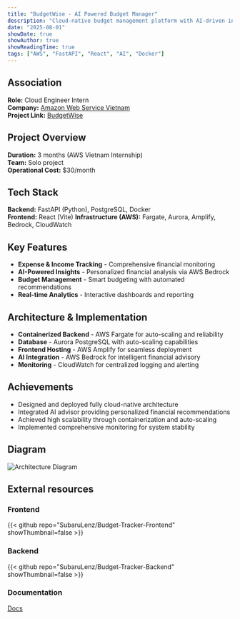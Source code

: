 ```yaml
---
title: "BudgetWise - AI Powered Budget Manager"
description: "Cloud-native budget management platform with AI-driven insights"
date: "2025-08-01"
showDate: true
showAuthor: true
showReadingTime: true
tags: ["AWS", "FastAPI", "React", "AI", "Docker"]
---
```


## Association

**Role:** Cloud Engineer Intern  
**Company:** [Amazon Web Service Vietnam](https://masothue.com/0314175120-cong-ty-tnhh-amazon-web-services-viet-nam)  
**Project Link:** [BudgetWise](https://workshop.suba-server.org)  

## Project Overview

**Duration:** 3 months (AWS Vietnam Internship)  
**Team:** Solo project  
**Operational Cost:** $30/month

## Tech Stack

**Backend:** FastAPI (Python), PostgreSQL, Docker  
**Frontend:** React (Vite)
**Infrastructure (AWS):** Fargate, Aurora, Amplify, Bedrock, CloudWatch

## Key Features

- **Expense & Income Tracking** - Comprehensive financial monitoring
- **AI-Powered Insights** - Personalized financial analysis via AWS Bedrock
- **Budget Management** - Smart budgeting with automated recommendations
- **Real-time Analytics** - Interactive dashboards and reporting

## Architecture & Implementation

- **Containerized Backend** - AWS Fargate for auto-scaling and reliability
- **Database** - Aurora PostgreSQL with auto-scaling capabilities
- **Frontend Hosting** - AWS Amplify for seamless deployment
- **AI Integration** - AWS Bedrock for intelligent financial advisory
- **Monitoring** - CloudWatch for centralized logging and alerting

## Achievements

- Designed and deployed fully cloud-native architecture
- Integrated AI advisor providing personalized financial recommendations
- Achieved high scalability through containerization and auto-scaling
- Implemented comprehensive monitoring for system stability

## Diagram

![Architecture Diagram](projects/BudgetWise_diagram.png)

## External resources

### Frontend
{{< github repo="SubaruLenz/Budget-Tracker-Frontend" showThumbnail=false >}}

### Backend

{{< github repo="SubaruLenz/Budget-Tracker-Backend" showThumbnail=false >}}

### Documentation
[Docs](https://workshop.suba-server.org)